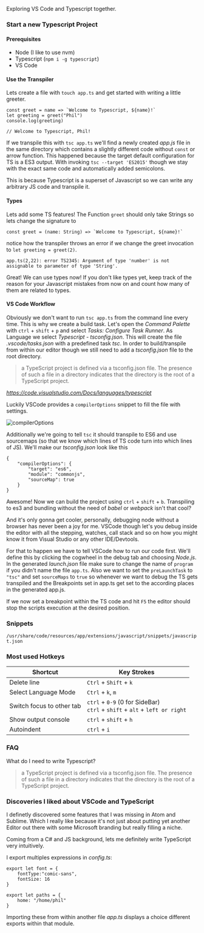 Exploring VS Code and Typescript together.

### Start a new Typescript Project

#### Prerequisites
- Node (I like to use nvm)
- Typescript (`npm i -g typescript`)
- VS Code

#### Use the Transpiler

Lets create a file with `touch app.ts` and get started with writing a little greeter.
```
const greet = name => `Welcome to Typescript, ${name}!`
let greeting = greet("Phil")
console.log(greeting)

// Welcome to Typescript, Phil!

```
If we transpile this with `tsc app.ts` we'll find a newly created *app.js* file in the same directory which contains a slightly different code without `const` or arrow function. This happened because the target default configuration for TS is a ES3 output.
With invoking `tsc --target 'ES2015'` though we stay with the exact same code and automatically added semicolons.

This is because Typescript is a superset of Javascript so we can write any arbitrary JS code and transpile it.

#### Types

Lets add some TS features!
The Function `greet` should only take Strings so lets change the signature to
```
const greet = (name: String) => `Welcome to Typescript, ${name}!`
```
notice how the transpiler throws an error if we change the greet invocation to `let greeting = greet(2)`.
```
app.ts(2,22): error TS2345: Argument of type 'number' is not assignable to parameter of type 'String'.
```

Great! We can use types now! If you don't like types yet, keep track of the reason for your Javascript mistakes from now on and count how many of them are related to types.

#### VS Code Workflow
Obviously we don't want to run `tsc app.ts` from the command line every time. This is why we create a build task. Let's open the *Command Palette* with `ctrl` + `shift` + `p` and select *Tasks: Configure Task Runner*. As Language we select *Typescript - tsconfig.json*. This will create the file *.vscode/tasks.json* with a predefined task *tsc*. In order to build/transpile from within our editor though we still need to add a *tsconfig.json* file to the root directory.
>  a TypeScript project is defined via a tsconfig.json file. The presence of such a file in a directory indicates that the directory is the root of a TypeScript project.

*https://code.visualstudio.com/Docs/languages/typescript*

Luckily VSCode provides a `compilerOptions` snippet to fill the file with settings.

![compilerOptions](https://code.visualstudio.com/images/typescript_jsconfigintellisense.png)

Additionally we're going to tell `tsc` it should transpile to ES6 and use sourcemaps (so that we know which lines of TS code turn into which lines of JS).
We'll make our *tsconfig.json* look like this
```
{
    "compilerOptions": {
        "target": "es6",
        "module": "commonjs",
        "sourceMap": true
    }
}
```

Awesome! Now we can build the project using `ctrl` + `shift` + `b`. Transpiling to es3 and bundling without the need of *babel* or *webpack* isn't that cool?

And it's only gonna get cooler, personally, debugging node without a browser has never been a joy for me. VSCode though let's you debug inside the editor with all the stepping, watches, call stack and so on how you might know it from Visual Studio or any other IDE/Devtools.

For that to happen we have to tell VSCode how to run our code first. We'll define this by clicking the cogwheel in the debug tab and choosing *Node.js*. In the generated *launch.json* file make sure to change the name of `program` if you didn't name the file `app.ts`. Also we want to set the `preLaunchTask` to `"tsc"` and set `sourceMaps` to `true` so whenever we want to debug the TS gets transpiled and the Breakpoints set in app.ts get set to the according places in the generated app.js.

If we now set a breakpoint within the TS code and hit `F5` the editor should stop the scripts execution at the desired position.

### Snippets
`/usr/share/code/resources/app/extensions/javascript/snippets/javascript.json`


### Most used Hotkeys
Shortcut|Key Strokes
--------|-----------
Delete line|`Ctrl` + `Shift` + `k`
Select Language Mode|`Ctrl` + `k`, `m`
Switch focus to other tab|`ctrl` + `0-9` (0 for SideBar) </br> `ctrl` + `shift` + `alt` + `left or right`
Show output console | `ctrl` + `shift` + `h`
Autoindent | `ctrl` + `i`

### FAQ
What do I need to write Typescript?
> a TypeScript project is defined via a tsconfig.json file. The presence of such a file in a directory indicates that the directory is the root of a TypeScript project.


### Discoveries I liked about VSCode and TypeScript
I definetly discovered some features that I was missing in Atom and Sublime. Which I really like because it's not just about putting yet another Editor out there with some Microsoft branding but really filling a niche.

Coming from a C# and JS background, lets me definitely write TypeScript very intuitively.

I export multiples expressions in *config.ts*:
```
export let font = {
    fontType:"comic-sans",
    fontSize: 16
}

export let paths = {
    home: "/home/phil"
}
```
Importing these from within another file *app.ts* displays a choice different exports within that module.
